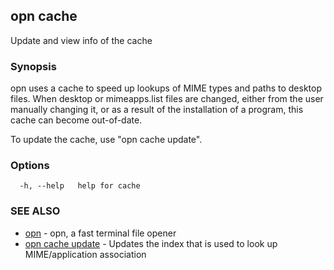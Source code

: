 ## opn cache

Update and view info of the cache

### Synopsis

opn uses a cache to speed up lookups of MIME types and paths to desktop files.
When desktop or mimeapps.list files are changed, either from the user manually changing it, or as
a result of the installation of a program, this cache can become out-of-date.

To update the cache, use "opn cache update".

### Options

```
  -h, --help   help for cache
```

### SEE ALSO

* [opn](opn.md)	 - opn, a fast terminal file opener
* [opn cache update](opn_cache_update.md)	 - Updates the index that is used to look up MIME/application association


